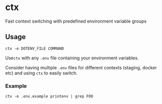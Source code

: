 # ctx

Fast context switching with predefined environment variable groups

## Usage

`ctx -e DOTENV_FILE COMMAND`

Use`ctx` with any `.env` file containing your environment variables.

Consider having multiple `.env` files for different contexts (staging, docker etc) and using `ctx` to easily switch.

### Example
```
ctx -e .env.example printenv | grep FOO
```
